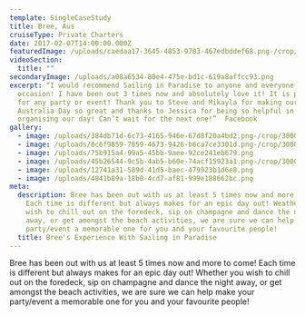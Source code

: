 ```yaml
---
template: SingleCaseStudy
title: Bree, Aus
cruiseType: Private Charters
date: 2017-02-07T14:00:00.000Z
featuredImage: /uploads/caedaa17-3645-4853-9703-467edbddef68.png-/crop/1246x879/374,64/-/preview/
videoSection:
  title: ""
secondaryImage: /uploads/a08a6534-80e4-475e-bd1c-619a8affcc93.png
excerpt: “I would recommend Sailing in Paradise to anyone and everyone for any
  occasion! I have been out 3 times now and absolutely love it! It is perfect
  for any party or event! Thank you to Steve and Mikayla for making our
  Australia Day so great and thanks to Jessica for being so helpful in
  organising our day! Can’t wait for the next one!”  Facebook
gallery:
  - image: /uploads/384db71d-6c73-4165-946e-67d8f20a4bd2.png-/crop/3000x3089/0,1407/-/preview/
  - image: /uploads/8c6f9859-7859-4673-9426-b6ca7ce3301d.png-/crop/3000x2657/0,453/-/preview/
  - image: /uploads/75b915a4-99a5-45bb-9aee-92ce241eb679.png
  - image: /uploads/45b26544-9c5b-4ab5-b60e-74acf15923a1.png-/crop/3000x2917/0,246/-/preview/
  - image: /uploads/12741a31-589d-41d5-baec-479923b1d6e8.png
  - image: /uploads/4041b89a-18b0-4cd7-af81-999e188662bc.png
meta:
  description: Bree has been out with us at least 5 times now and more to come!
    Each time is different but always makes for an epic day out! Weather you
    wish to chill out on the foredeck, sip on champagne and dance the night
    away, or get amongst the beach activities, we are sure we can help make your
    party/event a memorable one for you and your favourite people!
  title: Bree's Experience With Sailing in Paradise
---
```

Bree has been out with us at least 5 times now and more to come! Each time is different but always makes for an epic day out! Whether you wish to chill out on the foredeck, sip on champagne and dance the night away, or get amongst the beach activities, we are sure we can help make your party/event a memorable one for you and your favourite people!